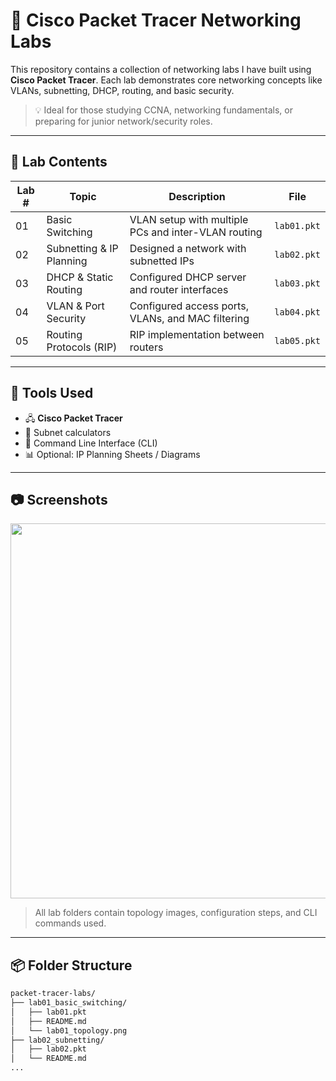 # 🧠 Cisco Packet Tracer Networking Labs

This repository contains a collection of networking labs I have built using **Cisco Packet Tracer**. Each lab demonstrates core networking concepts like VLANs, subnetting, DHCP, routing, and basic security.

> 💡 Ideal for those studying CCNA, networking fundamentals, or preparing for junior network/security roles.

---

## 📁 Lab Contents

| Lab # | Topic                    | Description                                         | File         |
|-------|--------------------------|-----------------------------------------------------|--------------|
| 01    | Basic Switching          | VLAN setup with multiple PCs and inter-VLAN routing| `lab01.pkt`  |
| 02    | Subnetting & IP Planning| Designed a network with subnetted IPs               | `lab02.pkt`  |
| 03    | DHCP & Static Routing   | Configured DHCP server and router interfaces        | `lab03.pkt`  |
| 04    | VLAN & Port Security     | Configured access ports, VLANs, and MAC filtering   | `lab04.pkt`  |
| 05    | Routing Protocols (RIP) | RIP implementation between routers                  | `lab05.pkt`  |

---

## 🧪 Tools Used

- 🖧 **Cisco Packet Tracer**
- 🧮 Subnet calculators
- 📝 Command Line Interface (CLI)
- 📊 Optional: IP Planning Sheets / Diagrams

---

## 📷 Screenshots

<img src="screenshots/lab01_topology.png" width="600"/>

> All lab folders contain topology images, configuration steps, and CLI commands used.

---

## 📦 Folder Structure

```bash
packet-tracer-labs/
├── lab01_basic_switching/
│   ├── lab01.pkt
│   ├── README.md
│   └── lab01_topology.png
├── lab02_subnetting/
│   ├── lab02.pkt
│   └── README.md
...
